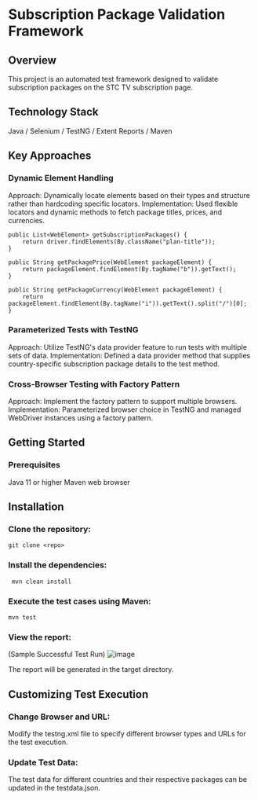 # Subscription Package Validation Framework

## Overview
This project is an automated test framework designed to validate subscription packages on the STC TV subscription page. 

## Technology Stack
Java / Selenium / TestNG / Extent Reports / Maven

## Key Approaches

### Dynamic Element Handling
Approach: Dynamically locate elements based on their types and structure rather than hardcoding specific locators. 
Implementation: Used flexible locators and dynamic methods to fetch package titles, prices, and currencies.

```
public List<WebElement> getSubscriptionPackages() {
    return driver.findElements(By.className("plan-title"));
}

public String getPackagePrice(WebElement packageElement) {
    return packageElement.findElement(By.tagName("b")).getText();
}

public String getPackageCurrency(WebElement packageElement) {
    return packageElement.findElement(By.tagName("i")).getText().split("/")[0];
}
```

### Parameterized Tests with TestNG

Approach: Utilize TestNG's data provider feature to run tests with multiple sets of data.
Implementation: Defined a data provider method that supplies country-specific subscription package details to the test method.

### Cross-Browser Testing with Factory Pattern

Approach: Implement the factory pattern to support multiple browsers.
Implementation: Parameterized browser choice in TestNG and managed WebDriver instances using a factory pattern.



## Getting Started
### Prerequisites
Java 11 or higher
Maven
web browser 

## Installation
### Clone the repository:
```
git clone <repo>
```

### Install the dependencies:

```
 mvn clean install
```


### Execute the test cases using Maven:

```
mvn test
```

### View the report: 
(Sample Successful Test Run)
![image](https://github.com/user-attachments/assets/5dbac7da-deca-4b82-90f7-4112dbd741ba)

The report will be generated in the target directory.

## Customizing Test Execution

### Change Browser and URL:

Modify the testng.xml file to specify different browser types and URLs for the test execution.

### Update Test Data:

The test data for different countries and their respective packages can be updated in the testdata.json.


